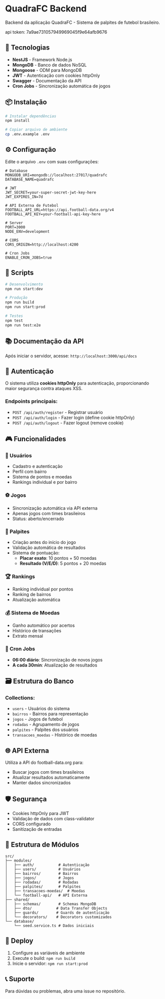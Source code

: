 # QuadraFC Backend

Backend da aplicação QuadraFC - Sistema de palpites de futebol brasileiro.

api token: 7a9ae731057949969045f9e64afb9676

## 🚀 Tecnologias

- **NestJS** - Framework Node.js
- **MongoDB** - Banco de dados NoSQL
- **Mongoose** - ODM para MongoDB
- **JWT** - Autenticação com cookies httpOnly
- **Swagger** - Documentação da API
- **Cron Jobs** - Sincronização automática de jogos

## 📦 Instalação

```bash
# Instalar dependências
npm install

# Copiar arquivo de ambiente
cp .env.example .env
```

## ⚙️ Configuração

Edite o arquivo `.env` com suas configurações:

```env
# Database
MONGODB_URI=mongodb://localhost:27017/quadrafc
DATABASE_NAME=quadrafc

# JWT
JWT_SECRET=your-super-secret-jwt-key-here
JWT_EXPIRES_IN=7d

# API Externa de Futebol
FOOTBALL_API_URL=https://api.football-data.org/v4
FOOTBALL_API_KEY=your-football-api-key-here

# Server
PORT=3000
NODE_ENV=development

# CORS
CORS_ORIGIN=http://localhost:4200

# Cron Jobs
ENABLE_CRON_JOBS=true
```

## 🎯 Scripts

```bash
# Desenvolvimento
npm run start:dev

# Produção
npm run build
npm run start:prod

# Testes
npm test
npm run test:e2e
```

## 📚 Documentação da API

Após iniciar o servidor, acesse: `http://localhost:3000/api/docs`

## 🔐 Autenticação

O sistema utiliza **cookies httpOnly** para autenticação, proporcionando maior
segurança contra ataques XSS.

### Endpoints principais:

- `POST /api/auth/register` - Registrar usuário
- `POST /api/auth/login` - Fazer login (define cookie httpOnly)
- `POST /api/auth/logout` - Fazer logout (remove cookie)

## 🎮 Funcionalidades

### 👤 Usuários

- Cadastro e autenticação
- Perfil com bairro
- Sistema de pontos e moedas
- Rankings individual e por bairro

### ⚽ Jogos

- Sincronização automática via API externa
- Apenas jogos com times brasileiros
- Status: aberto/encerrado

### 🎯 Palpites

- Criação antes do início do jogo
- Validação automática de resultados
- Sistema de pontuação:
  - **Placar exato**: 10 pontos + 50 moedas
  - **Resultado (V/E/D)**: 5 pontos + 20 moedas

### 🏆 Rankings

- Ranking individual por pontos
- Ranking de bairros
- Atualização automática

### 💰 Sistema de Moedas

- Ganho automático por acertos
- Histórico de transações
- Extrato mensal

### 🔄 Cron Jobs

- **06:00 diário**: Sincronização de novos jogos
- **A cada 30min**: Atualização de resultados

## 🗃️ Estrutura do Banco

### Collections:

- `users` - Usuários do sistema
- `bairros` - Bairros para representação
- `jogos` - Jogos de futebol
- `rodadas` - Agrupamento de jogos
- `palpites` - Palpites dos usuários
- `transacoes_moedas` - Histórico de moedas

## 🌐 API Externa

Utiliza a API do football-data.org para:

- Buscar jogos com times brasileiros
- Atualizar resultados automaticamente
- Manter dados sincronizados

## 🛡️ Segurança

- Cookies httpOnly para JWT
- Validação de dados com class-validator
- CORS configurado
- Sanitização de entradas

## 📱 Estrutura de Módulos

```
src/
├── modules/
│   ├── auth/           # Autenticação
│   ├── users/          # Usuários
│   ├── bairros/        # Bairros
│   ├── jogos/          # Jogos
│   ├── rodadas/        # Rodadas
│   ├── palpites/       # Palpites
│   ├── transacoes-moedas/  # Moedas
│   └── football-api/   # API Externa
├── shared/
│   ├── schemas/        # Schemas MongoDB
│   ├── dto/           # Data Transfer Objects
│   ├── guards/        # Guards de autenticação
│   └── decorators/    # Decorators customizados
└── database/
    └── seed.service.ts # Dados iniciais
```

## 🚀 Deploy

1. Configure as variáveis de ambiente
2. Execute o build: `npm run build`
3. Inicie o servidor: `npm run start:prod`

## 📞 Suporte

Para dúvidas ou problemas, abra uma issue no repositório.
